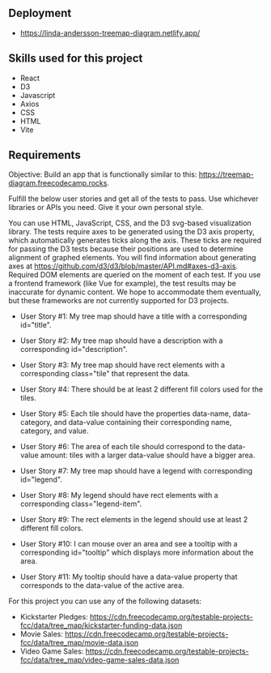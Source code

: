 ## Deployment
* https://linda-andersson-treemap-diagram.netlify.app/

## Skills used for this project
* React
* D3
* Javascript
* Axios
* CSS
* HTML 
* Vite

## Requirements
Objective: Build an app that is functionally similar to this: https://treemap-diagram.freecodecamp.rocks.

Fulfill the below user stories and get all of the tests to pass. Use whichever libraries or APIs you need. Give it your own personal style.

You can use HTML, JavaScript, CSS, and the D3 svg-based visualization library. The tests require axes to be generated using the D3 axis property, which automatically generates ticks along the axis. These ticks are required for passing the D3 tests because their positions are used to determine alignment of graphed elements. You will find information about generating axes at https://github.com/d3/d3/blob/master/API.md#axes-d3-axis. Required DOM elements are queried on the moment of each test. If you use a frontend framework (like Vue for example), the test results may be inaccurate for dynamic content. We hope to accommodate them eventually, but these frameworks are not currently supported for D3 projects.

* User Story #1: My tree map should have a title with a corresponding id="title".

* User Story #2: My tree map should have a description with a corresponding id="description".

* User Story #3: My tree map should have rect elements with a corresponding class="tile" that represent the data.

* User Story #4: There should be at least 2 different fill colors used for the tiles.

* User Story #5: Each tile should have the properties data-name, data-category, and data-value containing their corresponding name, category, and value.

* User Story #6: The area of each tile should correspond to the data-value amount: tiles with a larger data-value should have a bigger area.

* User Story #7: My tree map should have a legend with corresponding id="legend".

* User Story #8: My legend should have rect elements with a corresponding class="legend-item".

* User Story #9: The rect elements in the legend should use at least 2 different fill colors.

* User Story #10: I can mouse over an area and see a tooltip with a corresponding id="tooltip" which displays more information about the area.

* User Story #11: My tooltip should have a data-value property that corresponds to the data-value of the active area.


For this project you can use any of the following datasets:
* Kickstarter Pledges: https://cdn.freecodecamp.org/testable-projects-fcc/data/tree_map/kickstarter-funding-data.json
* Movie Sales: https://cdn.freecodecamp.org/testable-projects-fcc/data/tree_map/movie-data.json
* Video Game Sales: https://cdn.freecodecamp.org/testable-projects-fcc/data/tree_map/video-game-sales-data.json